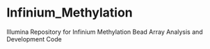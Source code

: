 # Infinium_Methylation
Illumina Repository for Infinium Methylation Bead Array Analysis and Development Code
